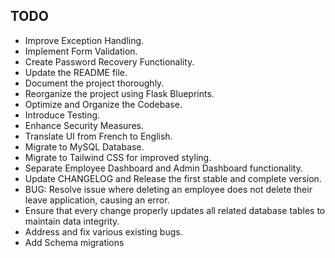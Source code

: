 ## TODO
- Improve Exception Handling.
- Implement Form Validation.
- Create Password Recovery Functionality.
- Update the README file.
- Document the project thoroughly.
- Reorganize the project using Flask Blueprints.
- Optimize and Organize the Codebase.
- Introduce Testing.
- Enhance Security Measures.
- Translate UI from French to English.
- Migrate to MySQL Database.
- Migrate to Tailwind CSS for improved styling.
- Separate Employee Dashboard and Admin Dashboard functionality.
- Update CHANGELOG and Release the first stable and complete version.
- BUG: Resolve issue where deleting an employee does not delete their leave application, causing an error.
- Ensure that every change properly updates all related database tables to maintain data integrity.
- Address and fix various existing bugs.
- Add Schema migrations